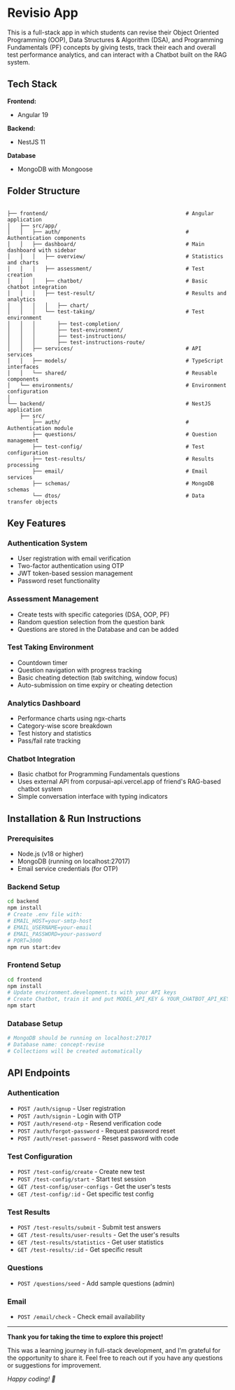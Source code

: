 # Revisio App

This is a full-stack app in which students can revise their Object Oriented Programming (OOP), Data Structures & Algorithm (DSA), and Programming Fundamentals (PF) concepts by giving tests, track their each and overall test performance analytics, and can interact with a Chatbot built on the RAG system.


## Tech Stack

**Frontend:**
- Angular 19

**Backend:**
- NestJS 11

**Database**
- MongoDB with Mongoose

## Folder Structure

```

├── frontend/                                            # Angular application
│   ├── src/app/
│   │   ├── auth/                                        # Authentication components
│   │   ├── dashboard/                                   # Main dashboard with sidebar
│   │   │   ├── overview/                                # Statistics and charts
│   │   │   ├── assessment/                              # Test creation     
│   │   │   ├── chatbot/                                 # Basic chatbot integration
│   │   │   ├── test-result/                             # Results and analytics
│   │   │   │   ├── chart/   
│   │   │   └── test-taking/                             # Test environment
│   │   │       ├── test-completion/
│   │   │       ├── test-environment/
│   │   │       ├── test-instructions/
│   │   │       ├── test-instructions-route/
│   │   ├── services/                                    # API services
│   │   ├── models/                                      # TypeScript interfaces
│   │   └── shared/                                      # Reusable components
│   └── environments/                                    # Environment configuration
│
└── backend/                                             # NestJS application
    ├── src/
        ├── auth/                                        # Authentication module
        ├── questions/                                   # Question management
        ├── test-config/                                 # Test configuration
        ├── test-results/                                # Results processing
        ├── email/                                       # Email services
        ├── schemas/                                     # MongoDB schemas
        └── dtos/                                        # Data transfer objects

```

## Key Features

### Authentication System
- User registration with email verification
- Two-factor authentication using OTP
- JWT token-based session management
- Password reset functionality

### Assessment Management
- Create tests with specific categories (DSA, OOP, PF)
- Random question selection from the question bank
- Questions are stored in the Database and can be added

### Test Taking Environment
- Countdown timer
- Question navigation with progress tracking
- Basic cheating detection (tab switching, window focus)
- Auto-submission on time expiry or cheating detection

### Analytics Dashboard
- Performance charts using ngx-charts
- Category-wise score breakdown
- Test history and statistics
- Pass/fail rate tracking

### Chatbot Integration
- Basic chatbot for Programming Fundamentals questions
- Uses external API from corpusai-api.vercel.app of friend's RAG-based chatbot system
- Simple conversation interface with typing indicators

## Installation & Run Instructions

### Prerequisites
- Node.js (v18 or higher)
- MongoDB (running on localhost:27017)
- Email service credentials (for OTP)

### Backend Setup
```bash
cd backend
npm install
# Create .env file with:
# EMAIL_HOST=your-smtp-host
# EMAIL_USERNAME=your-email
# EMAIL_PASSWORD=your-password
# PORT=3000
npm run start:dev
```

### Frontend Setup
```bash
cd frontend
npm install
# Update environment.development.ts with your API keys
# Create Chatbot, train it and put MODEL_API_KEY & YOUR_CHATBOT_API_KEY in environment folder
npm start
```

### Database Setup
```bash
# MongoDB should be running on localhost:27017
# Database name: concept-revise
# Collections will be created automatically
```

## API Endpoints

### Authentication
- `POST /auth/signup` - User registration
- `POST /auth/signin` - Login with OTP
- `POST /auth/resend-otp` - Resend verification code
- `POST /auth/forgot-password` - Request password reset
- `POST /auth/reset-password` - Reset password with code

### Test Configuration
- `POST /test-config/create` - Create new test
- `POST /test-config/start` - Start test session
- `GET /test-config/user-configs` - Get the user's tests
- `GET /test-config/:id` - Get specific test config

### Test Results
- `POST /test-results/submit` - Submit test answers
- `GET /test-results/user-results` - Get the user's results
- `GET /test-results/statistics` - Get user statistics
- `GET /test-results/:id` - Get specific result

### Questions
- `POST /questions/seed` - Add sample questions (admin)

### Email
- `POST /email/check` - Check email availability
---

**Thank you for taking the time to explore this project!** 

This was a learning journey in full-stack development, and I'm grateful for the opportunity to share it. Feel free to reach out if you have any questions or suggestions for improvement.

*Happy coding! 🚀*
